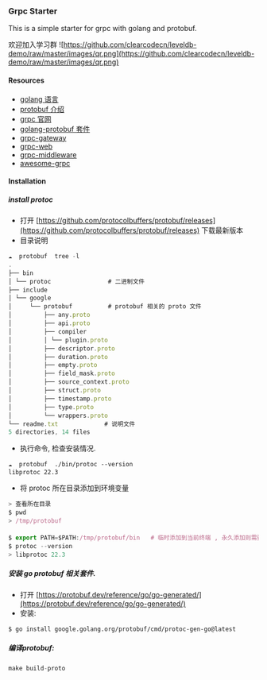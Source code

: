 ### Grpc Starter 

This is a simple starter for grpc with golang and protobuf.

欢迎加入学习群
![https://github.com/clearcodecn/leveldb-demo/raw/master/images/qr.png](https://github.com/clearcodecn/leveldb-demo/raw/master/images/qr.png)

#### Resources 

* [golang 语言](https://golang.org/)
* [protobuf 介绍](https://developers.google.com/protocol-buffers/)
* [grpc 官网](https://grpc.io/)
* [golang-protobuf 套件](https://github.com/golang/protobuf)
* [grpc-gateway](https://github.com/grpc-ecosystem/grpc-gateway)
* [grpc-web](https://github.com/improbable-eng/grpc-web)
* [grpc-middleware](https://github.com/grpc-ecosystem/go-grpc-middleware)
* [awesome-grpc](https://github.com/grpc-ecosystem/awesome-grpc#go)


#### Installation

##### install protoc

* 打开 [https://github.com/protocolbuffers/protobuf/releases](https://github.com/protocolbuffers/protobuf/releases) 下载最新版本
* 目录说明
```javascript
☁  protobuf  tree -l
.
├── bin
│ └── protoc                # 二进制文件
├── include
│ └── google
│     └── protobuf          # protobuf 相关的 proto 文件
│         ├── any.proto
│         ├── api.proto
│         ├── compiler
│         │ └── plugin.proto
│         ├── descriptor.proto
│         ├── duration.proto
│         ├── empty.proto
│         ├── field_mask.proto
│         ├── source_context.proto
│         ├── struct.proto
│         ├── timestamp.proto
│         ├── type.proto
│         └── wrappers.proto
└── readme.txt             # 说明文件
5 directories, 14 files
```
* 执行命令, 检查安装情况. 
```shell
☁  protobuf  ./bin/protoc --version
libprotoc 22.3
```

* 将 protoc 所在目录添加到环境变量
```javascript
> 查看所在目录 
$ pwd
> /tmp/protobuf

$ export PATH=$PATH:/tmp/protobuf/bin   # 临时添加到当前终端 , 永久添加则需要修改 ~/.bash_profile 文件
$ protoc --version
> libprotoc 22.3
```


##### 安装 go protobuf 相关套件. 

* 打开 [https://protobuf.dev/reference/go/go-generated/](https://protobuf.dev/reference/go/go-generated/)
* 安装:
```shell 
$ go install google.golang.org/protobuf/cmd/protoc-gen-go@latest
```

##### 编译protobuf:

```javascript
make build-proto
```